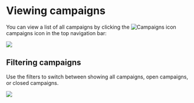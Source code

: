 # Viewing campaigns

You can view a list of all campaigns by clicking the <img src="../campaigns-icon.svg" alt="Campaigns icon" /> campaigns icon in the top navigation bar:

<img src="https://storage.googleapis.com/sourcegraph-assets/docs/images/campaigns/viewing_campaigns_icon_in_menu.png" class="screenshot center">

## Filtering campaigns

Use the filters to switch between showing all campaigns, open campaigns, or closed campaigns.

<img src="https://storage.googleapis.com/sourcegraph-assets/docs/images/campaigns/viewing_campaigns_filtering.png" class="screenshot center">
